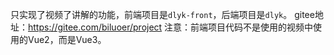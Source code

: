 只实现了视频了讲解的功能，前端项目是`dlyk-front`，后端项目是`dlyk`。
gitee地址：https://gitee.com/biluoer/project
注意：前端项目代码不是使用的视频中使用的Vue2，而是Vue3。
